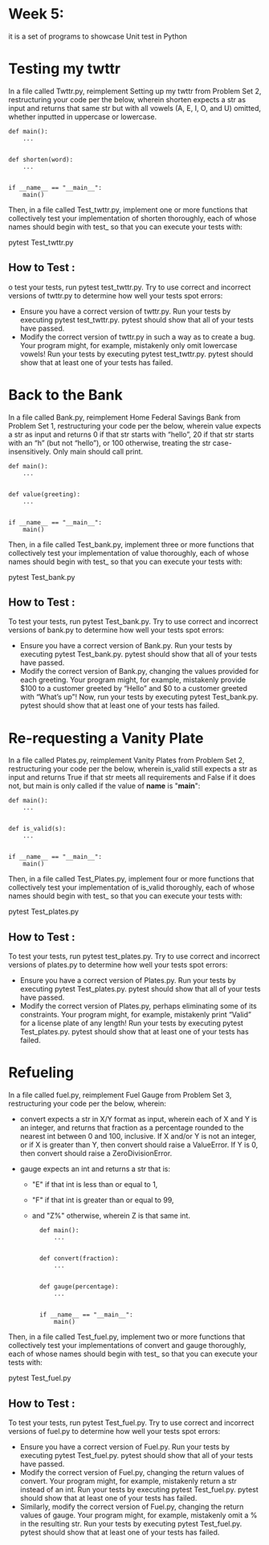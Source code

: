 
# Week 5:
it is a set of programs to showcase Unit test in Python

# Testing my twttr
In a file called Twttr.py, reimplement Setting up my twttr from Problem Set 2, restructuring your code per the below, wherein shorten expects a str as input and returns that same str but with all vowels (A, E, I, O, and U) omitted, whether inputted in uppercase or lowercase.

    def main():
        ...


    def shorten(word):
        ...


    if __name__ == "__main__":
        main()

Then, in a file called Test_twttr.py, implement one or more functions that collectively test your implementation of shorten thoroughly, each of whose names should begin with test_ so that you can execute your tests with:

pytest Test_twttr.py

## How to Test :

o test your tests, run pytest test_twttr.py. Try to use correct and incorrect versions of twttr.py to determine how well your tests spot errors:

- Ensure you have a correct version of twttr.py. Run your tests by executing pytest test_twttr.py. pytest should show that all of your tests have passed.
- Modify the correct version of twttr.py in such a way as to create a bug. Your program might, for example, mistakenly only omit lowercase vowels! Run your tests by executing pytest test_twttr.py. pytest should show that at least one of your tests has failed.



# Back to the Bank
In a file called Bank.py, reimplement Home Federal Savings Bank from Problem Set 1, restructuring your code per the below, wherein value expects a str as input and returns 0 if that str starts with “hello”, 20 if that str starts with an “h” (but not “hello”), or 100 otherwise, treating the str case-insensitively. Only main should call print.

    def main():
        ...


    def value(greeting):
        ...


    if __name__ == "__main__":
        main()

Then, in a file called Test_bank.py, implement three or more functions that collectively test your implementation of value thoroughly, each of whose names should begin with test_ so that you can execute your tests with:

pytest Test_bank.py

## How to Test :
To test your tests, run pytest Test_bank.py. Try to use correct and incorrect versions of bank.py to determine how well your tests spot errors:

- Ensure you have a correct version of Bank.py. Run your tests by executing pytest Test_bank.py. pytest should show that all of your tests have passed.
- Modify the correct version of Bank.py, changing the values provided for each greeting. Your program might, for example, mistakenly provide $100 to a customer greeted by “Hello” and $0 to a customer greeted with “What’s up”! Now, run your tests by executing pytest Test_bank.py. pytest should show that at least one of your tests has failed.


# Re-requesting a Vanity Plate
In a file called Plates.py, reimplement Vanity Plates from Problem Set 2, restructuring your code per the below, wherein is_valid still expects a str as input and returns True if that str meets all requirements and False if it does not, but main is only called if the value of __name__ is "__main__":

    def main():
        ...


    def is_valid(s):
        ...


    if __name__ == "__main__":
        main()

Then, in a file called Test_Plates.py, implement four or more functions that collectively test your implementation of is_valid thoroughly, each of whose names should begin with test_ so that you can execute your tests with:

pytest Test_plates.py

## How to Test :
To test your tests, run pytest test_plates.py. Try to use correct and incorrect versions of plates.py to determine how well your tests spot errors:

- Ensure you have a correct version of Plates.py. Run your tests by executing pytest Test_plates.py. pytest should show that all of your tests have passed.
- Modify the correct version of Plates.py, perhaps eliminating some of its constraints. Your program might, for example, mistakenly print “Valid” for a license plate of any length! Run your tests by executing pytest Test_plates.py. pytest should show that at least one of your tests has failed.


# Refueling
In a file called fuel.py, reimplement Fuel Gauge from Problem Set 3, restructuring your code per the below, wherein:

- convert expects a str in X/Y format as input, wherein each of X and Y is an integer, and returns that fraction as a percentage rounded to the nearest int between 0 and 100, inclusive. If X and/or Y is not an integer, or if X is greater than Y, then convert should raise a ValueError. If Y is 0, then convert should raise a ZeroDivisionError.
- gauge expects an int and returns a str that is:

    - "E" if that int is less than or equal to 1,
    - "F" if that int is greater than or equal to 99,
    - and "Z%" otherwise, wherein Z is that same int.

            def main():
                ...


            def convert(fraction):
                ...


            def gauge(percentage):
                ...


            if __name__ == "__main__":
                main()

Then, in a file called Test_fuel.py, implement two or more functions that collectively test your implementations of convert and gauge thoroughly, each of whose names should begin with test_ so that you can execute your tests with:

pytest Test_fuel.py

## How to Test :
To test your tests, run pytest Test_fuel.py. Try to use correct and incorrect versions of fuel.py to determine how well your tests spot errors:

- Ensure you have a correct version of Fuel.py. Run your tests by executing pytest Test_fuel.py. pytest should show that all of your tests have passed.
- Modify the correct version of Fuel.py, changing the return values of convert. Your program might, for example, mistakenly return a str instead of an int. Run your tests by executing pytest Test_fuel.py. pytest should show that at least one of your tests has failed.
- Similarly, modify the correct version of Fuel.py, changing the return values of gauge. Your program might, for example, mistakenly omit a % in the resulting str. Run your tests by executing pytest Test_fuel.py. pytest should show that at least one of your tests has failed.

  
